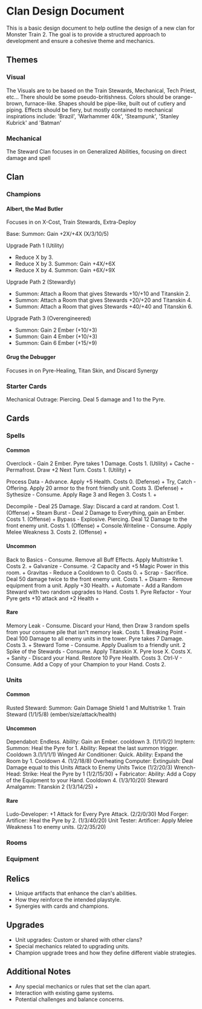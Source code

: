 # Clan Design Document

This is a basic design document to help outline the design of a new clan for Monster Train 2. The goal is to provide a structured approach to development and ensure a cohesive theme and mechanics.

## Themes

### Visual
The Visuals are to be based on the Train Stewards, Mechanical, Tech Priest, etc... There should be some pseudo-britishness.
Colors should be orange-brown, furnace-like.
Shapes should be pipe-like, built out of cutlery and piping.
Effects should be fiery, but mostly contained to mechanical
inspirations  include: 'Brazil', 'Warhammer 40k', 'Steampunk', 'Stanley Kubrick' and 'Batman'

### Mechanical
The Steward Clan focuses in on Generalized Abilities, focusing on direct damage and spell

## Clan

### Champions

#### Albert, the Mad Butler
Focuses in on X-Cost, Train Stewards, Extra-Deploy

Base:
Summon: Gain +2X/+4X (X/3/10/5)

Upgrade Path 1 (Utility)

- Reduce X by 3.
- Reduce X by 3. Summon: Gain +4X/+6X
- Reduce X by 4. Summon: Gain +6X/+9X

Upgrade Path 2 (Stewardly)

- Summon: Attach a Room that gives Stewards +10/+10 and Titanskin 2.
- Summon: Attach a Room that gives Stewards +20/+20 and Titanskin 4.
- Summon: Attach a Room that gives Stewards +40/+40 and Titanskin 6.

Upgrade Path 3 (Overengineered)

- Summon: Gain 2 Ember (+10/+3)
- Summon: Gain 4 Ember (+10/+3)
- Summon: Gain 6 Ember (+15/+9)


#### Grug the Debugger
Focuses in on Pyre-Healing, Titan Skin, and Discard Synergy 


### Starter Cards
Mechanical Outrage: Piercing. Deal 5 damage and 1 to the Pyre.

## Cards

### Spells

#### Common
Overclock - Gain 2 Ember. Pyre takes 1 Damage. Costs 1. (Utility) +
Cache - Permafrost. Draw +2 Next Turn. Costs 1. (Utility) +

Process Data - Advance. Apply +5 Health. Costs 0. (Defense) +
Try, Catch - Offering. Apply 20 armor to the front friendly unit. Costs 3. (Defense) +
Sythesize - Consume. Apply Rage 3 and Regen 3. Costs 1. +

Decompile - Deal 25 Damage. Slay: Discard a card at random. Cost 1. (Offense) +
Steam Burst - Deal 2 Damage to Everything, gain an Ember. Costs 1. (Offense) +
Bypass - Explosive. Piercing. Deal 12 Damage to the front enemy unit. Costs 1. (Offense) +
Console.Writeline - Consume. Apply Melee Weakness 3. Costs 2. (Offense) +

#### Uncommon
Back to Basics - Consume. Remove all Buff Effects. Apply Multistrike 1. Costs 2. +
Galvanize - Consume. -2 Capacity and +5 Magic Power in this room. +
Gravitas - Reduce a Cooldown to 0. Costs 0. +
Scrap - Sacrifice. Deal 50 damage twice to the front enemy unit. Costs 1. +
Disarm - Remove equipment from a unit. Apply +30 Health. +
Automate - Add a Random Steward with two random upgrades to Hand. Costs 1.
Pyre Refactor - Your Pyre gets +10 attack and +2 Health +

#### Rare
Memory Leak - Consume. Discard your Hand, then Draw 3 random spells from your consume pile that isn't memory leak. Costs 1.
Breaking Point - Deal 100 Damage to all enemy units in the tower. Pyre takes 7 Damage. Costs 3. +
Steward Tome - Consume. Apply Dualism to a friendly unit. 2
Spike of the Stewards - Consume. Apply Titanskin X. Pyre lose X. Costs X. +
Sanity - Discard your Hand. Restore 10 Pyre Health. Costs 3. 
Ctrl-V - Consume. Add a Copy of your Champion to your Hand. Costs 2.

### Units

#### Common
Rusted Steward: Summon: Gain Damage Shield 1 and Multistrike 1. Train Steward (1/1/5/8) (ember/size/attack/health)

#### Uncommon
Dependabot: Endless. Ability: Gain an Ember. cooldown 3. (1/1/0/2)
Imptern: Summon: Heal the Pyre for 1. Ability: Repeat the last summon trigger. Cooldown 3.(1/1/1/1)
Winged Air Conditioner: Quick. Ability: Expand the Room by 1. Cooldown 4. (1/2/18/8)
Overheating Computer: Extinguish: Deal Damage equal to this Units Attack to Enemy Units Twice (1/2/20/3)
Wrench-Head: Strike: Heal the Pyre by 1 (1/2/15/30) +
Fabricator: Ability: Add a Copy of the Equipment to your Hand. Cooldown 4. (1/3/10/20)
Steward Amalgamm: Titanskin 2 (1/3/14/25) +

#### Rare
Ludo-Developer: +1 Attack for Every Pyre Attack. (2/2/0/30)
Mod Forger: Artificer: Heal the Pyre by 2. (1/3/40/20) 
Unit Tester: Artificer: Apply Melee Weakness 1 to enemy units. (2/2/35/20)

### Rooms

### Equipment

## Relics
- Unique artifacts that enhance the clan's abilities.
- How they reinforce the intended playstyle.
- Synergies with cards and champions.

## Upgrades
- Unit upgrades: Custom or shared with other clans?
- Special mechanics related to upgrading units.
- Champion upgrade trees and how they define different viable strategies.

## Additional Notes
- Any special mechanics or rules that set the clan apart.
- Interaction with existing game systems.
- Potential challenges and balance concerns.


